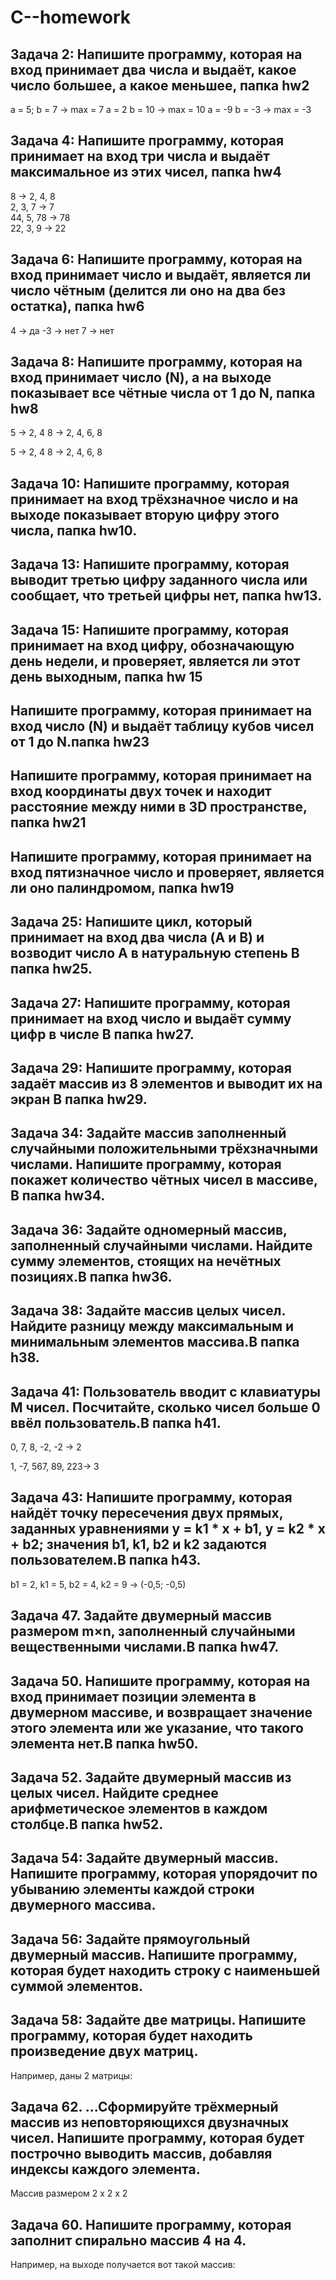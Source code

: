 # C--homework
## Задача 2: Напишите программу, которая на вход принимает два числа и выдаёт, какое число большее, а какое меньшее, папка hw2

a = 5; b = 7 -> max = 7
a = 2 b = 10 -> max = 10
a = -9 b = -3 -> max = -3

## Задача 4: Напишите программу, которая принимает на вход три числа и выдаёт максимальное из этих чисел, папка hw4

8 -> 2, 4, 8   
2, 3, 7 -> 7   
44, 5, 78 -> 78   
22, 3, 9 -> 22 

## Задача 6: Напишите программу, которая на вход принимает число и выдаёт, является ли число чётным (делится ли оно на два без остатка),  папка hw6

4 -> да
-3 -> нет
7 -> нет

## Задача 8: Напишите программу, которая на вход принимает число (N), а на выходе показывает все чётные числа от 1 до N, папка hw8

5 -> 2, 4
8 -> 2, 4, 6, 8

5 -> 2, 4
8 -> 2, 4, 6, 8

## Задача 10: Напишите программу, которая принимает на вход трёхзначное число и на выходе показывает вторую цифру этого числа, папка hw10.

## Задача 13: Напишите программу, которая выводит третью цифру заданного числа или сообщает, что третьей цифры нет, папка hw13.

## Задача 15: Напишите программу, которая принимает на вход цифру, обозначающую день недели, и проверяет, является ли этот день выходным, папка hw 15

## Напишите программу, которая принимает на вход число (N) и выдаёт таблицу кубов чисел от 1 до N.папка hw23

## Напишите программу, которая принимает на вход координаты двух точек и находит расстояние между ними в 3D пространстве, папка hw21

## Напишите программу, которая принимает на вход пятизначное число и проверяет, является ли оно палиндромом, папка hw19

## Задача 25: Напишите цикл, который принимает на вход два числа (A и B) и возводит число A в натуральную степень B папка hw25.

## Задача 27: Напишите программу, которая принимает на вход число и выдаёт сумму цифр в числе B папка hw27.

## Задача 29: Напишите программу, которая задаёт массив из 8 элементов и выводит их на экран B папка hw29.

## Задача 34: Задайте массив заполненный случайными положительными трёхзначными числами. Напишите программу, которая покажет количество чётных чисел в массиве, B папка hw34.

## Задача 36: Задайте одномерный массив, заполненный случайными числами. Найдите сумму элементов, стоящих на нечётных позициях.B папка hw36.

## Задача 38: Задайте массив целых чисел. Найдите разницу между максимальным и минимальным элементов массива.B папка h38.

## Задача 41: Пользователь вводит с клавиатуры M чисел. Посчитайте, сколько чисел больше 0 ввёл пользователь.B папка h41.

0, 7, 8, -2, -2 -> 2

1, -7, 567, 89, 223-> 3

## Задача 43: Напишите программу, которая найдёт точку пересечения двух прямых, заданных уравнениями y = k1 * x + b1, y = k2 * x + b2; значения b1, k1, b2 и k2 задаются пользователем.B папка h43.

b1 = 2, k1 = 5, b2 = 4, k2 = 9 -> (-0,5; -0,5)

## Задача 47. Задайте двумерный массив размером m×n, заполненный случайными вещественными числами.B папка hw47.

## Задача 50. Напишите программу, которая на вход принимает позиции элемента в двумерном массиве, и возвращает значение этого элемента или же указание, что такого элемента нет.B папка hw50.

## Задача 52. Задайте двумерный массив из целых чисел. Найдите среднее арифметическое элементов в каждом столбце.B папка hw52.

## Задача 54: Задайте двумерный массив. Напишите программу, которая упорядочит по убыванию элементы каждой строки двумерного массива.

## Задача 56: Задайте прямоугольный двумерный массив. Напишите программу, которая будет находить строку с наименьшей суммой элементов.


## Задача 58: Задайте две матрицы. Напишите программу, которая будет находить произведение двух матриц.
Например, даны 2 матрицы:


## Задача 62. ...Сформируйте трёхмерный массив из неповторяющихся двузначных чисел. Напишите программу, которая будет построчно выводить массив, добавляя индексы каждого элемента.
Массив размером 2 x 2 x 2


## Задача 60. Напишите программу, которая заполнит спирально массив 4 на 4.
Например, на выходе получается вот такой массив:

